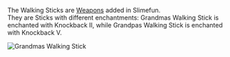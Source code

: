The Walking Sticks are [Weapons](https://github.com/Slimefun/Slimefun4/wiki/Weapons) added in Slimefun.<br>
They are Sticks with different enchantments: Grandmas Walking Stick is enchanted with Knockback II, while Grandpas Walking Stick is enchanted with Knockback V.

![Grandmas Walking Stick](https://raw.githubusercontent.com/Slimefun/Slimefun-Wiki/master/images/grandmas-walking-stick)
